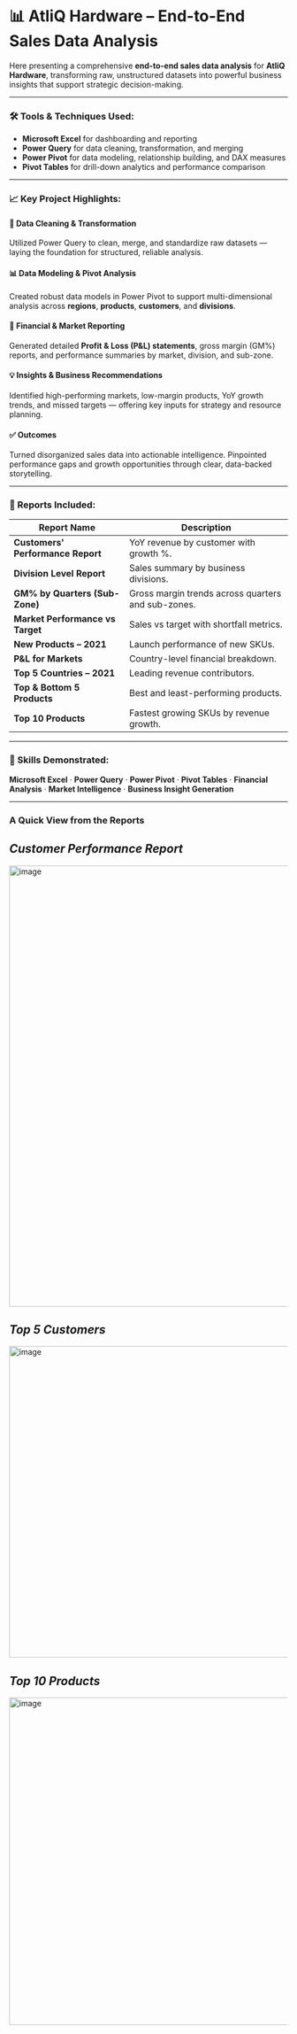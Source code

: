 

# 📊 AtliQ Hardware – End-to-End Sales Data Analysis

Here presenting a comprehensive **end-to-end sales data analysis** for **AtliQ Hardware**, transforming raw, unstructured datasets into powerful business insights that support strategic decision-making.

---

### 🛠️ Tools & Techniques Used:

* **Microsoft Excel** for dashboarding and reporting
* **Power Query** for data cleaning, transformation, and merging
* **Power Pivot** for data modeling, relationship building, and DAX measures
* **Pivot Tables** for drill-down analytics and performance comparison

---

### 📈 Key Project Highlights:

#### 🔧 Data Cleaning & Transformation

Utilized Power Query to clean, merge, and standardize raw datasets — laying the foundation for structured, reliable analysis.

#### 📊 Data Modeling & Pivot Analysis

Created robust data models in Power Pivot to support multi-dimensional analysis across **regions**, **products**, **customers**, and **divisions**.

#### 📃 Financial & Market Reporting

Generated detailed **Profit & Loss (P\&L) statements**, gross margin (GM%) reports, and performance summaries by market, division, and sub-zone.

#### 💡 Insights & Business Recommendations

Identified high-performing markets, low-margin products, YoY growth trends, and missed targets — offering key inputs for strategy and resource planning.

#### ✅ Outcomes

Turned disorganized sales data into actionable intelligence. Pinpointed performance gaps and growth opportunities through clear, data-backed storytelling.

---

### 📁 Reports Included:

| Report Name                       | Description                                        |
| --------------------------------- | -------------------------------------------------- |
| **Customers' Performance Report** | YoY revenue by customer with growth %.             |
| **Division Level Report**         | Sales summary by business divisions.               |
| **GM% by Quarters (Sub-Zone)**    | Gross margin trends across quarters and sub-zones. |
| **Market Performance vs Target**  | Sales vs target with shortfall metrics.            |
| **New Products – 2021**           | Launch performance of new SKUs.                    |
| **P\&L for Markets**              | Country-level financial breakdown.                 |
| **Top 5 Countries – 2021**        | Leading revenue contributors.                      |
| **Top & Bottom 5 Products**       | Best and least-performing products.                |
| **Top 10 Products**               | Fastest growing SKUs by revenue growth.            |

---

### 🧠 Skills Demonstrated:

**Microsoft Excel** · **Power Query** · **Power Pivot** · **Pivot Tables** · **Financial Analysis** · **Market Intelligence** · **Business Insight Generation**

---
### **A Quick View from the Reports**

## *Customer Performance Report*
<img width="605" height="797" alt="image" src="https://github.com/user-attachments/assets/5d98535b-fc41-4c20-b443-1b7bdaab8530" />

## *Top 5 Customers*
<img width="927" height="563" alt="image" src="https://github.com/user-attachments/assets/4037de55-1c3b-437a-8b3f-a3e2a500c7cd" />

## *Top 10 Products*
<img width="909" height="592" alt="image" src="https://github.com/user-attachments/assets/bd47a74b-5917-46f4-98db-4a70635cfefa" />


